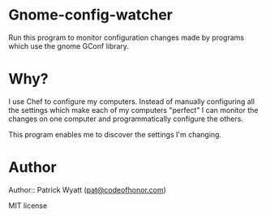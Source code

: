 # Gnome-config-watcher

Run this program to monitor configuration changes made by programs which use the gnome GConf library.

# Why?

I use Chef to configure my computers. Instead of manually configuring all the settings which make each of my computers "perfect" I can monitor the changes on one computer and programmatically configure the others.

This program enables me to discover the settings I'm changing.

# Author

Author:: Patrick Wyatt (pat@codeofhonor.com)

MIT license
